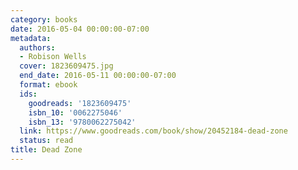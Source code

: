 ```yaml
---
category: books
date: 2016-05-04 00:00:00-07:00
metadata:
  authors:
  - Robison Wells
  cover: 1823609475.jpg
  end_date: 2016-05-11 00:00:00-07:00
  format: ebook
  ids:
    goodreads: '1823609475'
    isbn_10: '0062275046'
    isbn_13: '9780062275042'
  link: https://www.goodreads.com/book/show/20452184-dead-zone
  status: read
title: Dead Zone
---
```

